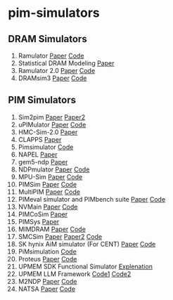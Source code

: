 # pim-simulators
## DRAM Simulators
1. Ramulator [Paper](https://people.inf.ethz.ch/omutlu/pub/ramulator_dram_simulator-ieee-cal15.pdf) [Code](https://github.com/CMU-SAFARI/ramulator)
2. Statistical DRAM Modeling [Paper](https://dl.acm.org/doi/pdf/10.1145/3357526.3357576)
3. Ramulator 2.0 [Paper](https://arxiv.org/pdf/2308.11030) [Code](https://github.com/CMU-SAFARI/ramulator2)
4. DRAMsim3 [Paper](https://ieeexplore.ieee.org/document/8999595) [Code](https://github.com/umd-memsys/DRAMsim3)
## PIM Simulators
1. Sim2pim [Paper](https://web.inf.ufpr.br/mazalves/wp-content/uploads/sites/13/2022/06/JSA2022.pdf) [Paper2](https://past.date-conference.com/proceedings-archive/2021/pdf/1725.pdf)
2. uPIMulator [Paper](https://arxiv.org/pdf/2308.00846) [Code](https://github.com/VIA-Research/uPIMulator)
3. HMC-Sim-2.0 [Paper](https://ieeexplore.ieee.org/document/7529923)
4. CLAPPS [Paper](https://web.inf.ufpr.br/mazalves/wp-content/uploads/sites/13/2019/10/samos2017.pdf) 
5. Pimsimulator [Code](https://github.com/SAITPublic/PIMSimulator)
6. NAPEL [Paper](https://people.inf.ethz.ch/omutlu/pub/NAPEL-near-memory-computing-performance-prediction-via-ML_dac19.pdf) 
7. gem5-ndp [Paper](https://hpcas.inesc-id.pt/~handle/papers/Conf_SBAC-PAD_2022.pdf) 
8. NDPmulator [Paper](https://hpcas.inesc-id.pt/~unify/papers/journal_access24a.pdf) [Code](https://github.com/hpc-ulisboa/NDPmulator)
9. MPU-Sim [Paper](https://jyhuang91.github.io/papers/cal2021-mpusim.pdf) [Code](https://github.com/GD06/mpu-sim_distribution)
10. PIMSim [Paper](https://ieeexplore.ieee.org/document/8567968) [Code](https://github.com/vineodd/PIMSim)
11. MultiPIM [Paper](https://www.sihangliu.com/docs/MultiPIM_CAL.pdf) [Code](https://github.com/Systems-ShiftLab/MultiPIM)
12. PIMeval simulator and PIMbench suite [Paper](https://www.cs.virginia.edu/venkat/papers/iiswc2024.pdf) [Code](https://github.com/UVA-LavaLab/PIMeval-PIMbench)
13. NVMain [Paper](https://ieeexplore.ieee.org/document/6296505) [Code](https://github.com/SEAL-UCSB/NVmain)
14. PIMCoSim [Paper](https://www.mdpi.com/2079-9292/13/23/4795)
15. PIMSys [Paper](https://dl.acm.org/doi/full/10.1145/3695794.3695797)
16. MIMDRAM [Paper](https://arxiv.org/pdf/2402.19080) [Code](https://github.com/CMU-SAFARI/MIMDRAM)
17. SMCSim [Paper](https://kluedo.ub.rptu.de/frontdoor/deliver/index/docId/4324/file/_FINAL_W07.11.4.pdf) [Paper2](https://cs.brown.edu/people/acrotty/pubs/3490148.3538591.pdf) [Code](https://github.com/salilkapur/SMCSim)
18. SK hynix AiM simulator (For CENT) [Paper](https://arxiv.org/pdf/2502.07578) [Code](https://github.com/arkhadem/aim_simulator)
19. PiMsimulation [Code](https://github.com/RohSiHyun/PiMsimulation)
20. Proteus [Paper](https://hpcrl.github.io/ICS2025-webpage/program/Proceedings_ICS25/ics25-60.pdf) [Code](https://github.com/CMU-SAFARI/Proteus)
21. UPMEM SDK Functional Simulator [Explenation](https://events.safari.ethz.ch/heart24-memorycentric-tutorial/lib/exe/fetch.php?media=heart_2024_pim_tutorial_handout.pdf)
22. UPMEM LLM Framework [Code1](https://github.com/upmem/dpu_demo) [Code2](https://github.com/upmem/upmem_llm_framework)
23. M2NDP [Paper](https://arxiv.org/pdf/2404.19381) [Code](https://github.com/PSAL-POSTECH/M2NDP-public)
24. NATSA [Paper](https://people.inf.ethz.ch/omutlu/pub/NATSA_time-series-analysis-near-data_iccd20.pdf) [Code](https://github.com/CMU-SAFARI/NATSA)
    
